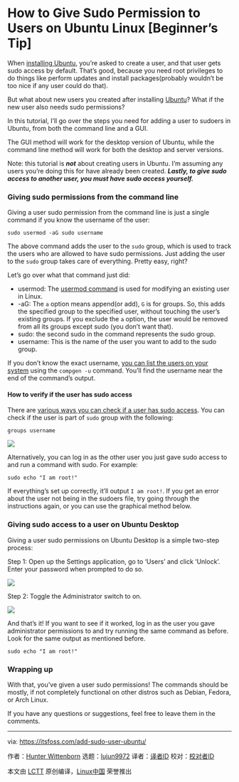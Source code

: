 [#]: subject: (How to Give Sudo Permission to Users on Ubuntu Linux [Beginner’s Tip])
[#]: via: (https://itsfoss.com/add-sudo-user-ubuntu/)
[#]: author: (Hunter Wittenborn https://itsfoss.com/author/hunter/)
[#]: collector: (lujun9972)
[#]: translator: ( )
[#]: reviewer: ( )
[#]: publisher: ( )
[#]: url: ( )

How to Give Sudo Permission to Users on Ubuntu Linux [Beginner’s Tip]
======

When [installing Ubuntu][1], you’re asked to create a user, and that user gets sudo access by default. That’s good, because you need root privileges to do things like perform updates and install packages(probably wouldn’t be too nice if any user could do that).

But what about new users you created after installing [Ubuntu][2]? What if the new user also needs sudo permissions?

In this tutorial, I’ll go over the steps you need for adding a user to sudoers in Ubuntu, from both the command line and a GUI.

The GUI method will work for the desktop version of Ubuntu, while the command line method will work for both the desktop and server versions.

Note: this tutorial is _**not**_ about creating users in Ubuntu. I’m assuming any users you’re doing this for have already been created. _**Lastly, to give sudo access to another user, you must have sudo access yourself.**_

### Giving sudo permissions from the command line

Giving a user sudo permission from the command line is just a single command if you know the username of the user:

```
sudo usermod -aG sudo username
```

The above command adds the user to the `sudo` group, which is used to track the users who are allowed to have sudo permissions. Just adding the user to the `sudo` group takes care of everything. Pretty easy, right?

Let’s go over what that command just did:

  * usermod: The [usermod command][3] is used for modifying an existing user in Linux.
  * -aG: The `a` option means append(or add), `G` is for groups. So, this adds the specified group to the specified user, without touching the user’s existing groups. If you exclude the `a` option, the user would be removed from all its groups except sudo (you don’t want that).
  * sudo: the second sudo in the command represents the sudo group.
  * username: This is the name of the user you want to add to the sudo group.



If you don’t know the exact username, [you can list the users on your system][4] using the `compgen -u` command. You’ll find the username near the end of the command’s output.

#### How to verify if the user has sudo access

There are [various ways you can check if a user has sudo access][5]. You can check if the user is part of `sudo` group with the following:

```
groups username
```

![][6]

Alternatively, you can log in as the other user you just gave sudo access to and run a command with sudo. For example:

```
sudo echo "I am root!"
```

If everything’s set up correctly, it’ll output `I am root!`. If you get an error about the user not being in the sudoers file, try going through the instructions again, or you can use the graphical method below.

### Giving sudo access to a user on Ubuntu Desktop

Giving a user sudo permissions on Ubuntu Desktop is a simple two-step process:

Step 1: Open up the Settings application, go to ‘Users’ and click ‘Unlock’. Enter your password when prompted to do so.

![][7]

Step 2: Toggle the Administrator switch to on.

![][8]

And that’s it! If you want to see if it worked, log in as the user you gave administrator permissions to and try running the same command as before. Look for the same output as mentioned before.

```
sudo echo "I am root!"
```

### Wrapping up

With that, you’ve given a user sudo permissions! The commands should be mostly, if not completely functional on other distros such as Debian, Fedora, or Arch Linux.

If you have any questions or suggestions, feel free to leave them in the comments.

--------------------------------------------------------------------------------

via: https://itsfoss.com/add-sudo-user-ubuntu/

作者：[Hunter Wittenborn][a]
选题：[lujun9972][b]
译者：[译者ID](https://github.com/译者ID)
校对：[校对者ID](https://github.com/校对者ID)

本文由 [LCTT](https://github.com/LCTT/TranslateProject) 原创编译，[Linux中国](https://linux.cn/) 荣誉推出

[a]: https://itsfoss.com/author/hunter/
[b]: https://github.com/lujun9972
[1]: https://itsfoss.com/install-ubuntu/
[2]: https://ubuntu.com/
[3]: https://linuxhandbook.com/usermod-command/
[4]: https://linuxhandbook.com/linux-list-users/
[5]: https://linuxhandbook.com/check-if-user-has-sudo-rights/
[6]: https://i2.wp.com/itsfoss.com/wp-content/uploads/2021/04/sudo-group_check.png?resize=767%2C508&ssl=1
[7]: https://i1.wp.com/itsfoss.com/wp-content/uploads/2021/04/sudo-settings_unlock.jpg?resize=800%2C534&ssl=1
[8]: https://i1.wp.com/itsfoss.com/wp-content/uploads/2021/04/sudo-settings_admin.jpg?resize=800%2C536&ssl=1
